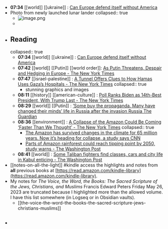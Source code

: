 - **07:34** [[world]] [[ukraine]] : [Can Europe defend itself without America](https://www.economist.com/briefing/2024/02/18/can-europe-defend-itself-without-america)
- Photo from newly launched lunar lander
  collapsed:: true
	- ![image.png](../assets/image_1708346283967_0.png)
	-
- ## Reading
  collapsed:: true
	- **07:34** [[world]] [[ukraine]] : [Can Europe defend itself without America](https://www.economist.com/briefing/2024/02/18/can-europe-defend-itself-without-america)
	- **07:42** [[world]] [[Putin]] [[world order]]: [As Putin Threatens, Despair and Hedging in Europe - The New York Times](https://www.nytimes.com/2024/02/18/world/europe/europe-russia-munich-conference.html?utm_source=newsshowcase&utm_medium=gnews&utm_campaign=CDAQooLp-d68k5xUGMG_1oTgzPX7kwEqDwgAKgcICjCO64oDMJavPA&utm_content=rundown&gaa_at=g&gaa_n=AZsHK_lCAGB2FiuOyhtxiVo21GsxqIciSFbFrvt54f3ttcUtxBtGwwPDD3ghDOkuUCLZnXl_1zZkrSmWMdp_WmkpWWrg&gaa_ts=65d356f7&gaa_sig=uMj-x52NkrLf6FXFC2a5ES8rG3yHT1UxftlpvWMkydjre_W2ub7pJnNoEoiwFfbEtSkUWshkrHFCIOHnqRB7sg%3D%3D)
	- **07:47** [[israel-palestine]] : [A Tunnel Offers Clues to How Hamas Uses Gaza’s Hospitals - The New York Times](https://www.nytimes.com/interactive/2024/02/12/world/middleeast/gaza-tunnel-israel-hamas.html)
	  collapsed:: true
		- stunning graphics and images
	- **08:11** [[history]] [[american-culture]] : [Poll Ranks Biden as 14th-Best President, With Trump Last - The New York Times](https://www.nytimes.com/2024/02/18/us/politics/biden-trump-presidential-rankings.html)
	- **08:29** [[world]] [[Putin]] : [‘Some buy the propaganda. Many have changed their minds’ life in Russia after the invasion  Russia  The Guardian](https://www.theguardian.com/world/2024/feb/18/some-buy-the-propaganda-many-have-changed-their-minds-life-in-russia-after-the-invasion)
	- **08:36** [[environment]] : [A Collapse of the Amazon Could Be Coming ‘Faster Than We Thought’ - The New York Times](https://www.nytimes.com/2024/02/14/climate/amazon-rain-forest-tipping-point.html)
	  collapsed:: true
		- [The Amazon has survived changes in the climate for 65 million years. Now it’s heading for collapse, a study says  CNN](https://www.cnn.com/2024/02/14/climate/amazon-rainforest-climate-deforestation-collapse-int/index.html)
		- [Parts of Amazon rainforest could reach tipping point by 2050, study warns - The Washington Post](https://www.washingtonpost.com/climate-environment/2024/02/16/amazon-rainforest-tipping-point-deforestation/)
	- **08:41** [[world]] : [Some Taliban fighters find classes, cars and city life in Kabul enticing - The Washington Post](https://www.washingtonpost.com/world/2024/02/19/afghanistan-taliban-kabul-city-life/)
- [[notes-on-all-the-light]] #kindle access the highlights and notes from **all** previous books at [https://read.amazon.com/kindle-library](https://read.amazon.com/kindle-library).
- My notes for *The Voice, the Word, the Books: The Sacred Scripture of the Jews, Christians, and Muslims*
  Francis Edward Peters
  Friday May 26, 2023
  are truncated because I highlighted more than the allowed volume. I have this list somewhere (in Logseq or in Obsidian vaults).
	- [[the-voice-the-word-the-books-the-sacred-scripture-jews-christians-muslims]]
- ##
